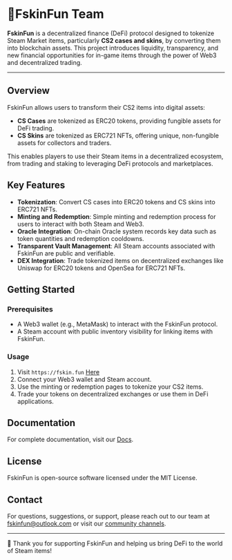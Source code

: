 # 🛬FskinFun Team

**FskinFun** is a decentralized finance (DeFi) protocol designed to tokenize Steam Market items, particularly **CS2 cases and skins**, by converting them into blockchain assets. This project introduces liquidity, transparency, and new financial opportunities for in-game items through the power of Web3 and decentralized trading.

---

## Overview

FskinFun allows users to transform their CS2 items into digital assets:
- **CS Cases** are tokenized as ERC20 tokens, providing fungible assets for DeFi trading.
- **CS Skins** are tokenized as ERC721 NFTs, offering unique, non-fungible assets for collectors and traders.

This enables players to use their Steam items in a decentralized ecosystem, from trading and staking to leveraging DeFi protocols and marketplaces.

## Key Features

- **Tokenization**: Convert CS cases into ERC20 tokens and CS skins into ERC721 NFTs.
- **Minting and Redemption**: Simple minting and redemption process for users to interact with both Steam and Web3.
- **Oracle Integration**: On-chain Oracle system records key data such as token quantities and redemption cooldowns.
- **Transparent Vault Management**: All Steam accounts associated with FskinFun are public and verifiable.
- **DEX Integration**: Trade tokenized items on decentralized exchanges like Uniswap for ERC20 tokens and OpenSea for ERC721 NFTs.

## Getting Started

### Prerequisites

- A Web3 wallet (e.g., MetaMask) to interact with the FskinFun protocol.
- A Steam account with public inventory visibility for linking items with FskinFun.

### Usage

1. Visit `https://fskin.fun` [Here](https://fskin.fun)
2. Connect your Web3 wallet and Steam account.
3. Use the minting or redemption pages to tokenize your CS2 items.
4. Trade your tokens on decentralized exchanges or use them in DeFi applications.

## Documentation

For complete documentation, visit our [Docs]([https://fskinfun.gitbook.io/docs](https://docs.fskin.fun/)).

## License

FskinFun is open-source software licensed under the MIT License. 

## Contact

For questions, suggestions, or support, please reach out to our team at fskinfun@outlook.com or visit our [community channels]([https://fskin.fun/community](https://discord.gg/BurbYD8W7z)).

--- 

🌼 Thank you for supporting FskinFun and helping us bring DeFi to the world of Steam items!

